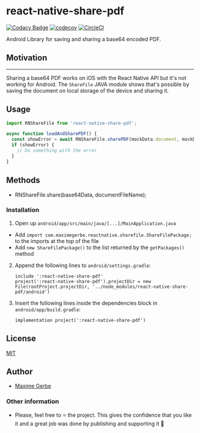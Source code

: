 
# react-native-share-pdf

[![Codacy Badge](https://api.codacy.com/project/badge/Grade/3a793d6ce3894ea490cddd4c78fadc1a)](https://www.codacy.com?utm_source=github.com&amp;utm_medium=referral&amp;utm_content=MadeinFrance/react-native-share-base64-pdf&amp;utm_campaign=Badge_Grade)
[![codecov](https://codecov.io/gh/MadeinFrance/react-native-share-pdf/branch/master/graph/badge.svg?token=zRjKYpheMI)](https://codecov.io/gh/MadeinFrance/react-native-share-pdf)
[![CircleCI](https://circleci.com/gh/MadeinFrance/react-native-share-pdf/tree/master.svg?style=shield)](https://circleci.com/gh/MadeinFrance/react-native-share-base64-pdf/)


Android Library for saving and sharing a base64 encoded PDF.

## Motivation
****
Sharing a base64 PDF works on iOS with the React Native API but it's not working for Android. The `ShareFile` JAVA module shows that's possible by saving the document on local storage of the device and sharing it.

## Usage

```js
import RNShareFile from 'react-native-share-pdf';

async function loadAndSharePDF() {
  const showError = await RNShareFile.sharePDF(mockData.document, mockData.filename);
  if (showError) {
    // Do something with the error
  }
}

```

## Methods

* RNShareFile.share(base64Data, documentFileName);

### Installation

1. Open up `android/app/src/main/java/[...]/MainApplication.java`
  - Add `import com.maximegerbe.reactnative.sharefile.ShareFilePackage;` to the imports at the top of the file
  - Add `new ShareFilePackage()` to the list returned by the `getPackages()` method
2. Append the following lines to `android/settings.gradle`:
    ```
    include ':react-native-share-pdf'
    project(':react-native-share-pdf').projectDir = new File(rootProject.projectDir, '../node_modules/react-native-share-pdf/android')
    ```
3. Insert the following lines inside the dependencies block in `android/app/build.gradle`:
    ```
    implementation project(':react-native-share-pdf')
    ```

## License

[MIT](https://opensource.org/licenses/MIT)

## Author

- [Maxime Gerbe](https://github.com/MadeinFrance)

### Other information

- Please, feel free to ⭐️ the project. This gives the confidence that you like it and a great job was done by publishing and supporting it 🤩
